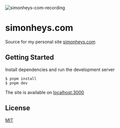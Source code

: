 ![simonheys-com-recording](https://user-images.githubusercontent.com/175607/133434380-80ee4a97-912f-4f5e-a706-512cbca47b72.gif)

# simonheys.com

Source for my personal site [simonheys.com](https://www.simonheys.com/)

## Getting Started

Install dependencies and run the development server

```
$ pnpm install
$ pnpm dev
```

The site is available on [localhost:3000](http://localhost:3000/)

## License

[MIT](LICENSE)
